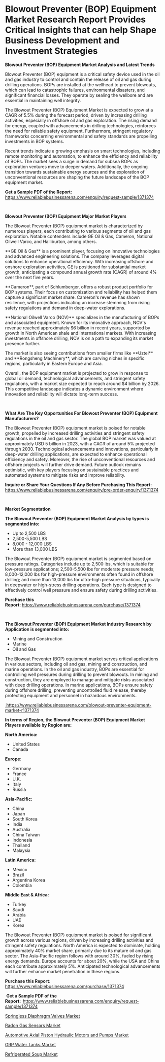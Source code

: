 <p><h1>Blowout Preventer (BOP) Equipment Market Research Report Provides Critical Insights that can help Shape Business Development and Investment Strategies</h1></p><p><strong>Blowout Preventer (BOP) Equipment Market Analysis and Latest Trends</strong></p>
<p><p>Blowout Preventer (BOP) equipment is a critical safety device used in the oil and gas industry to control and contain the release of oil and gas during drilling operations. BOPs are installed at the wellhead to prevent blowouts, which can lead to catastrophic failures, environmental disasters, and significant financial losses. They operate by sealing the wellbore and are essential in maintaining well integrity.</p><p>The Blowout Preventer (BOP) Equipment Market is expected to grow at a CAGR of 5.5% during the forecast period, driven by increasing drilling activities, especially in offshore oil and gas exploration. The rising demand for energy, coupled with advancements in drilling technologies, reinforces the need for reliable safety equipment. Furthermore, stringent regulatory frameworks concerning environmental and safety standards are propelling investments in BOP systems.</p><p>Recent trends indicate a growing emphasis on smart technologies, including remote monitoring and automation, to enhance the efficiency and reliability of BOPs. The market sees a surge in demand for subsea BOPs as exploration ventures move to deeper waters. Additionally, the ongoing transition towards sustainable energy sources and the exploration of unconventional resources are shaping the future landscape of the BOP equipment market.</p></p>
<p><strong>Get a Sample PDF of the Report:&nbsp;</strong> <a href="https://www.reliablebusinessarena.com/enquiry/request-sample/1371374?utm_campaign=1284&utm_medium=2&utm_source=Github&utm_content=ia&utm_term=02102024&utm_id=blowout-preventer-bop-equipment">https://www.reliablebusinessarena.com/enquiry/request-sample/1371374</a></p>
<p>&nbsp;</p>
<p><strong>Blowout Preventer (BOP) Equipment Major Market Players</strong></p>
<p><p>The Blowout Preventer (BOP) equipment market is characterized by numerous players, each contributing to various segments of oil and gas exploration. Notable contenders include GE Oil & Gas, Cameron, National Oilwell Varco, and Halliburton, among others.</p><p>**GE Oil & Gas** is a prominent player, focusing on innovative technologies and advanced engineering solutions. The company leverages digital solutions to enhance operational efficiency. With increasing offshore and onshore exploration activities, GE is positioned for substantial market growth, anticipating a compound annual growth rate (CAGR) of around 4% over the next five years.</p><p>**Cameron**, part of Schlumberger, offers a robust product portfolio for BOP systems. Their focus on customization and reliability has helped them capture a significant market share. Cameron's revenue has shown resilience, with projections indicating an increase stemming from rising safety regulations and demand in deep-water explorations.</p><p>**National Oilwell Varco (NOV)** specializes in the manufacturing of BOPs and associated equipment. Known for its innovative approach, NOV's revenue reached approximately $6 billion in recent years, supported by growth in North American shale and international markets. With increasing investments in offshore drilling, NOV is on a path to expanding its market presence further.</p><p>The market is also seeing contributions from smaller firms like **Uztel** and **Rongsheng Machinery**, which are carving niches in specific regions, particularly in Eastern Europe and Asia.</p><p>Overall, the BOP equipment market is projected to grow in response to global oil demand, technological advancements, and stringent safety regulations, with a market size expected to reach around $4 billion by 2026. This competitive landscape indicates a dynamic environment where innovation and reliability will dictate long-term success.</p></p>
<p>&nbsp;</p>
<p><strong>What Are The Key Opportunities For Blowout Preventer (BOP) Equipment Manufacturers?</strong></p>
<p><p>The Blowout Preventer (BOP) equipment market is poised for notable growth, propelled by increased drilling activities and stringent safety regulations in the oil and gas sector. The global BOP market was valued at approximately USD 5 billion in 2023, with a CAGR of around 5% projected through 2030. Technological advancements and innovations, particularly in deep-water drilling applications, are expected to enhance operational efficiency and safety. Moreover, the rise of unconventional resources and offshore projects will further drive demand. Future outlook remains optimistic, with key players focusing on sustainable practices and automated systems to mitigate risks and improve reliability.</p></p>
<p><strong>Inquire or Share Your Questions If Any Before Purchasing This Report:</strong> <a href="https://www.reliablebusinessarena.com/enquiry/pre-order-enquiry/1371374?utm_campaign=1284&utm_medium=2&utm_source=Github&utm_content=ia&utm_term=02102024&utm_id=blowout-preventer-bop-equipment">https://www.reliablebusinessarena.com/enquiry/pre-order-enquiry/1371374</a></p>
<p>&nbsp;</p>
<p><strong>Market Segmentation</strong></p>
<p><strong>The Blowout Preventer (BOP) Equipment Market Analysis by types is segmented into:</strong></p>
<p><ul><li>Up to 2,500 LBS</li><li>2,500-5,500 LBS</li><li>8,000 - 12,000 LBS</li><li>More than 13,000 LBS</li></ul></p>
<p><p>The Blowout Preventer (BOP) equipment market is segmented based on pressure ratings. Categories include up to 2,500 lbs, which is suitable for low-pressure applications; 2,500-5,500 lbs for moderate pressure needs; 8,000-12,000 lbs for high-pressure environments often found in offshore drilling; and more than 13,000 lbs for ultra-high pressure situations, typically in deepwater or high-stress drilling operations. Each type is designed to effectively control well pressure and ensure safety during drilling activities.</p></p>
<p><strong>Purchase this Report:&nbsp;</strong><a href="https://www.reliablebusinessarena.com/purchase/1371374?utm_campaign=1284&utm_medium=2&utm_source=Github&utm_content=ia&utm_term=02102024&utm_id=blowout-preventer-bop-equipment">https://www.reliablebusinessarena.com/purchase/1371374</a></p>
<p>&nbsp;</p>
<p><strong>The Blowout Preventer (BOP) Equipment Market Industry Research by Application is segmented into:</strong></p>
<p><ul><li>Mining and Construction</li><li>Marine</li><li>Oil and Gas</li></ul></p>
<p><p>The Blowout Preventer (BOP) equipment market serves critical applications in various sectors, including oil and gas, mining and construction, and marine operations. In the oil and gas industry, BOPs are essential for controlling well pressures during drilling to prevent blowouts. In mining and construction, they are employed to manage and mitigate risks associated with deep drilling operations. In marine applications, BOPs ensure safety during offshore drilling, preventing uncontrolled fluid release, thereby protecting equipment and personnel in hazardous environments.</p></p>
<p><a href="https://www.reliablebusinessarena.com/blowout-preventer-equipment-market-r1371374?utm_campaign=1284&utm_medium=2&utm_source=Github&utm_content=ia&utm_term=02102024&utm_id=blowout-preventer-bop-equipment">&nbsp;https://www.reliablebusinessarena.com/blowout-preventer-equipment-market-r1371374</a></p>
<p><strong>In terms of Region, the Blowout Preventer (BOP) Equipment Market Players available by Region are:</strong></p>
<p>
    <p> <strong> North America: </strong>
        <ul>
            <li>United States</li>
            <li>Canada</li>
        </ul>
        </p> 
    <p> <strong> Europe: </strong>
        <ul>
            <li>Germany</li>
            <li>France</li>
            <li>U.K.</li>
            <li>Italy</li>
            <li>Russia</li>
        </ul>
        </p> 
    <p> <strong> Asia-Pacific: </strong>
        <ul>
            <li>China</li>
            <li>Japan</li>
            <li>South Korea</li>
            <li>India</li>
            <li>Australia</li>
            <li>China Taiwan</li>
            <li>Indonesia</li>
            <li>Thailand</li>
            <li>Malaysia</li>
        </ul>
        </p> 
    <p> <strong> Latin America: </strong>
        <ul>
            <li>Mexico</li>
            <li>Brazil</li>
            <li>Argentina Korea</li>
            <li>Colombia</li>
        </ul>
        </p> 
    <p> <strong> Middle East & Africa: </strong>
        <ul>
            <li>Turkey</li>
            <li>Saudi</li>
            <li>Arabia</li>
            <li>UAE</li>
            <li>Korea</li>
        </ul>
    </p>
    </p>
<p><p>The Blowout Preventer (BOP) equipment market is poised for significant growth across various regions, driven by increasing drilling activities and stringent safety regulations. North America is expected to dominate, holding approximately 40% market share, primarily due to its mature oil and gas sector. The Asia-Pacific region follows with around 30%, fueled by rising energy demands. Europe accounts for about 20%, while the USA and China each contribute approximately 5%. Anticipated technological advancements will further enhance market penetration in these regions.</p></p>
<p><strong>Purchase this Report: </strong><a href="https://www.reliablebusinessarena.com/purchase/1371374?utm_campaign=1284&utm_medium=2&utm_source=Github&utm_content=ia&utm_term=02102024&utm_id=blowout-preventer-bop-equipment">https://www.reliablebusinessarena.com/purchase/1371374</a></p>
<p>&nbsp;<strong>Get a Sample PDF of the Report:&nbsp;&nbsp;</strong><a href="https://www.reliablebusinessarena.com/enquiry/request-sample/1371374?utm_campaign=1284&utm_medium=2&utm_source=Github&utm_content=ia&utm_term=02102024&utm_id=blowout-preventer-bop-equipment">https://www.reliablebusinessarena.com/enquiry/request-sample/1371374</a></p>
<p><strong></strong></p>
<p><p><a href="https://issuu.com/reportprime-2/docs/springless-diaphragm-valves-market-_3b60be400bd9f3?utm_campaign=1284&utm_medium=2&utm_source=Github&utm_content=ia&utm_term=02102024&utm_id=blowout-preventer-bop-equipment">Springless Diaphragm Valves Market</a></p><p><a href="https://www.linkedin.com/pulse/radon-gas-sensors-market-revolution-2024-2031-trends-shaping-u4nge?trackingId=ZspIa1kkQieu4frLSoNEeg%3D%3D&utm_campaign=1284&utm_medium=2&utm_source=Github&utm_content=ia&utm_term=02102024&utm_id=blowout-preventer-bop-equipment">Radon Gas Sensors Market</a></p><p><a href="https://issuu.com/reportprime-2/docs/automotive-axial-piston-hydraulic-m_4962df075fa361?utm_campaign=1284&utm_medium=2&utm_source=Github&utm_content=ia&utm_term=02102024&utm_id=blowout-preventer-bop-equipment">Automotive Axial Piston Hydraulic Motors and Pumps Market</a></p><p><a href="https://github.com/tamvrosiya/Market-Research-Report-List-6/blob/main/grp-water-tanks-market.md?utm_campaign=1284&utm_medium=2&utm_source=Github&utm_content=ia&utm_term=02102024&utm_id=blowout-preventer-bop-equipment">GRP Water Tanks Market</a></p><p><a href="https://www.linkedin.com/pulse/global-refrigerated-soup-market-trends-forecasts-strategic-uic7e?trackingId=6G0weadkSxamXPcoopa1MA%3D%3D&utm_campaign=1284&utm_medium=2&utm_source=Github&utm_content=ia&utm_term=02102024&utm_id=blowout-preventer-bop-equipment">Refrigerated Soup Market</a></p></p>